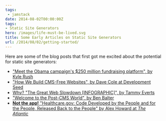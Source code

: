 ```yaml
---
tags:
 - jamstack
date: 2014-08-02T00:00:00Z
tags:
- Static Site Generators
hero: /images/life-must-be-lived.svg
title: Some Early Articles on Static Site Generators 
url: /2014/08/02/getting-started/
---
```


Here are some of the blog posts that first got me excited about the potential for static site generators:

- ["Meet the Obama campaign's \$250 million fundraising platform", by Kyle Rush](https://web.archive.org/web/20130111080801/http://kylerush.net/blog/meet-the-obama-campaigns-250-million-fundraising-platform/)
- ["How We Build CMS-Free Websites", by Dave Cole at Development Seed](http://developmentseed.org/blog/2012/07/27/build-cms-free-websites/)
- [Why? "The Great Web Slowdown [INFOGRAPHIC]", by Tammy Everts](http://www.webperformancetoday.com/2014/02/25/the-great-web-slowdown-infographic/)
- ["Welcome to the Post-CMS World", by Ben Balter](http://ben.balter.com/2012/10/01/welcome-to-the-post-cms-world/)
- [**Not the app!** "Healthcare.gov: Code Developed by the People and for the People, Released Back to the People" by Alex Howard at _The Atlantic_](http://www.theatlantic.com/technology/archive/2013/06/healthcaregov-code-developed-by-the-people-and-for-the-people-released-back-to-the-people/277295/)

<!-- - ["The Static Web Returns", by Rob Muhlestein](https://web.archive.org/web/20140909215011/http://robmuh.com/the-static-web-returns/) -->
